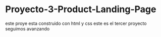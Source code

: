 # Proyecto-3-Product-Landing-Page
este proye  esta  construido con html y css
este es  el  tercer  proyecto  seguimos  avanzando
